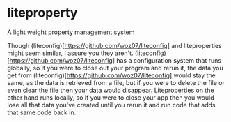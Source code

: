 # liteproperty
A light weight property management system

Though (liteconfig)[https://github.com/woz07/liteconfig] and liteproperties might seem similar, I assure you they aren't.
(liteconfig)[https://github.com/woz07/liteconfig] has a configuration system that runs globally, so if you were to close 
out your program and rerun it, the data you get from (liteconfig)[https://github.com/woz07/liteconfig] would stay the same, as 
the data is retrieved from a file, but if you were to delete the file or even clear the file then your data would disappear. Liteproperties 
on the other hand runs locally, so if you were to close your app then you would lose all that data you've created until you rerun it and 
run code that adds that same code back in.
